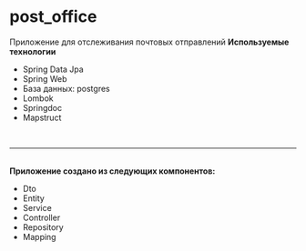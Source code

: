 # post_office
Приложение для отслеживания почтовых отправлений
<b>Используемые технологии</b>
  <ul>
    <li>Spring Data Jpa</li>
    <li>Spring Web</li>
    <li>База данных: postgres</li>
    <li>Lombok</li>
    <li>Springdoc</li>
    <li>Mapstruct</li>
  </ul>
<br/>
<hr/>
<br/>
<b>Приложение создано из следующих компонентов:</b>
  <ul>
    <li>Dto</li>
    <li>Entity</li>
    <li>Service</li>
    <li>Controller</li>
    <li>Repository</li>
    <li>Mapping</li>
  </ul>
<br/>
